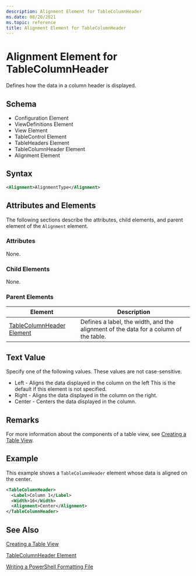 ```yaml
---
description: Alignment Element for TableColumnHeader
ms.date: 08/20/2021
ms.topic: reference
title: Alignment Element for TableColumnHeader
---
```

# Alignment Element for TableColumnHeader

Defines how the data in a column header is displayed.

## Schema

- Configuration Element
- ViewDefinitions Element
- View Element
- TableControl Element
- TableHeaders Element
- TableColumnHeader Element
- Alignment Element

## Syntax

```xml
<Alignment>AlignmentType</Alignment>
```

## Attributes and Elements

The following sections describe the attributes, child elements, and parent element of the
`Alignment` element.

### Attributes

None.

### Child Elements

None.

### Parent Elements

|Element|Description|
|-------------|-----------------|
|[TableColumnHeader Element](./tablecolumnheader-element-format.md)|Defines a label, the width, and the alignment of the data for a column of the table.|

## Text Value

Specify one of the following values. These values are not case-sensitive.

- Left - Aligns the data displayed in the column on the left This is the default if this element is
  not specified.
- Right - Aligns the data displayed in the column on the right.
- Center - Centers the data displayed in the column.

## Remarks

For more information about the components of a table view, see [Creating a Table View](./creating-a-table-view.md).

## Example

This example shows a `TableColumnHeader` element whose data is aligned on the center.

```xml
<TableColumnHeader>
  <Label>Column 1</Label>
  <Width>16</Width>
  <Alignment>Center</Alignment>
</TableColumnHeader>
```

## See Also

[Creating a Table View](./creating-a-table-view.md)

[TableColumnHeader Element](./tablecolumnheader-element-format.md)

[Writing a PowerShell Formatting File](./writing-a-powershell-formatting-file.md)
